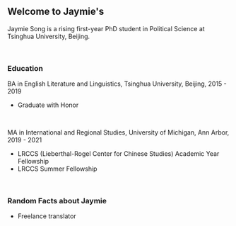 ## Welcome to Jaymie's

Jaymie Song is a rising first-year PhD student in Political Science at Tsinghua University, Beijing.


<br/>


### Education

BA in English Literature and Linguistics, Tsinghua University, Beijing, 2015 - 2019
- Graduate with Honor

<br/>

MA in International and Regional Studies, University of Michigan, Ann Arbor, 2019 - 2021
- LRCCS (Lieberthal-Rogel Center for Chinese Studies) Academic Year Fellowship
- LRCCS Summer Fellowship


<br/>


### Random Facts about Jaymie
- Freelance translator

